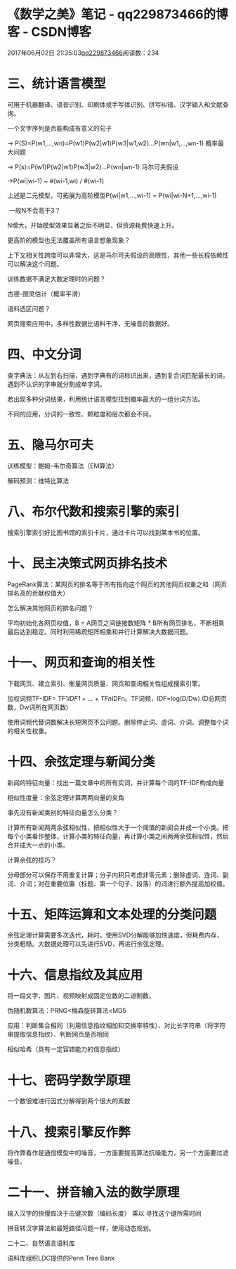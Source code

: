 # 《数学之美》笔记 - qq229873466的博客 - CSDN博客

2017年06月02日 21:35:03[qq229873466](https://me.csdn.net/qq229873466)阅读数：234


# 三、统计语言模型

可用于机器翻译、语音识别、印刷体或手写体识别、拼写纠错、汉字输入和文献查询。

一个文字序列是否能构成有意义的句子

-> P(S)=P(w1,...,wn)=P(w1)P(w2|w1)P(w3|w1,w2)...P(wn|w1,...,wn-1) 概率最大问题

-> P(s)=P(w1)P(w2|w1)P(w3|w2)...P(wn|wn-1) 马尔可夫假设

->P(wi|wi-1) ~ #(wi-1,wi) / #(wi-1)

上述是二元模型，可拓展为高阶模型P(wi|w1,...,wi-1) = P(wi|wi-N+1,...,wi-1)

 一般N不会高于3？

N增大，开始模型效果显著之后不明显，但资源耗费快速上升。

更高阶的模型也无法覆盖所有语言想象现象？

上下文相关性跨度可以非常大，这是马尔可夫假设的局限性，其他一些长程依赖性可以解决这个问题。

训练数据不满足大数定理时的问题？

古德-图灵估计（概率平滑）

语料选区问题？

网页搜索应用中，多样性数据比语料干净、无噪音的数据好。

# 四、中文分词

查字典法：从左到右扫描，遇到字典有的词标识出来，遇到复合词匹配最长的词，遇到不认识的字串就分割成单字词。

若出现多种分词结果，利用统计语言模型找到概率最大的一组分词方法。

不同的应用，分词的一致性、颗粒度和层次都会不同。

# 五、隐马尔可夫

训练模型：鲍姆-韦尔奇算法（EM算法）

解码预测：维特比算法

# 八、布尔代数和搜索引擎的索引

搜索引擎索引好比图书馆的索引卡片，通过卡片可以找到某本书的位置。

# 十、民主决策式网页排名技术

PageRank算法：某网页的排名等于所有指向这个网页的其他网页权重之和（网页排名高的贡献权值大）

怎么解决其他网页的排名问题？

平均初始化各网页权值，B = A网页之间链接数矩阵 * B所有网页排名，不断相乘最后达到稳定。同时利用稀疏矩阵相乘和并行计算解决大数据问题。

# 十一、网页和查询的相关性

下载网页、建立索引、衡量网页质量、网页和查询相关性组成搜索引擎。

加权词频TF-IDF= TF1*IDF1 + ... + TFn*IDFn。TF词频，IDF=log(D/Dw) (D总网页数，Dw词所在网页数)

使用词频代替词数解决长短网页不公问题。删除停止词、虚词、介词。调整每个词的相关性权重。

# 十四、余弦定理与新闻分类

新闻的特征向量：找出一篇文章中的所有实词，并计算每个词的TF-IDF构成向量

相似性度量：余弦定理计算两两向量的夹角

事先没有新闻类别的特征向量怎么分类？

计算所有新闻两两余弦相似性，把相似性大于一个阈值的新闻合并成一个小类。把每个小类看作整体，计算小类的特征向量，再计算小类之间两两余弦相似性，然后合并成大一点的小类。

计算余弦的技巧？

分母部分可以保存不用重复计算；分子内积只考虑非零元素；删除虚词、连词、副词、介词；对在重要位置（标题、第一个句子、段落）的词进行额外提高加权值。

# 十五、矩阵运算和文本处理的分类问题

余弦定理计算需要多次迭代，耗时。使用SVD分解能够加快速度，但耗费内存，分类粗糙。大数据处理可以先进行SVD，再进行余弦定理。

# 十六、信息指纹及其应用

将一段文字、图片、视频映射成固定位数的二进制数。

伪随机数算法：PRNG<梅森旋转算法<MD5

应用：判断集合相同（利用信息指纹相加和交换率特性）、对比长字符串（将字符串提取信息指纹）、判断网页是否相同

相似哈希（具有一定容错能力的信息指纹）

# 十七、密码学数学原理

一个数很难进行因式分解得到两个很大的素数

# 十八、搜索引擎反作弊

将作弊看作是通信模型中的噪音，一方面要提高算法抗噪能力，另一个方面要过滤噪音。

# 二十一、拼音输入法的数学原理

输入汉字的快慢取决于击键次数（编码长度） 乘以 寻找这个键所需时间

拼音转汉字算法和最短路径问题一样，使用动态规划。

二十二、自然语言语料库

语料库组织LDC提供的Penn Tree Bank

